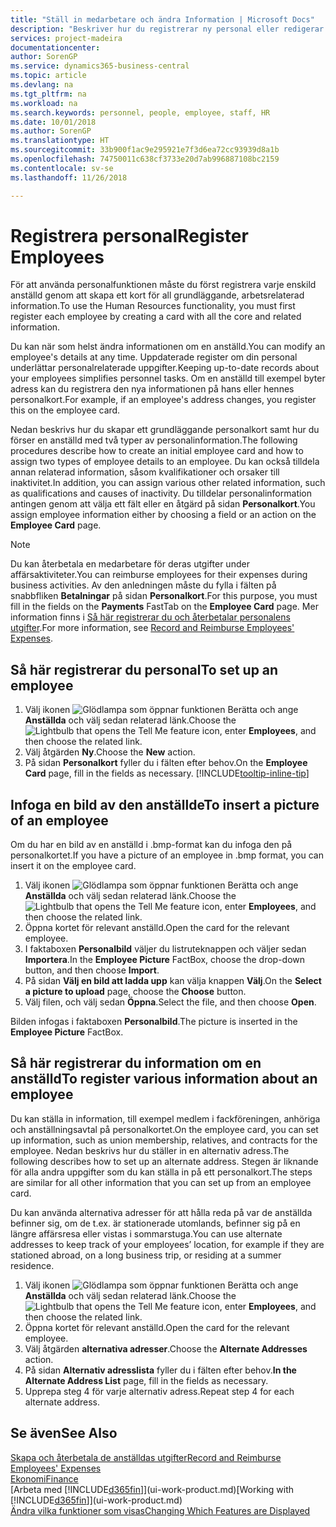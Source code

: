 ```yaml
---
title: "Ställ in medarbetare och ändra Information | Microsoft Docs"
description: "Beskriver hur du registrerar ny personal eller redigerar information för nuvarande anställda."
services: project-madeira
documentationcenter: 
author: SorenGP
ms.service: dynamics365-business-central
ms.topic: article
ms.devlang: na
ms.tgt_pltfrm: na
ms.workload: na
ms.search.keywords: personnel, people, employee, staff, HR
ms.date: 10/01/2018
ms.author: SorenGP
ms.translationtype: HT
ms.sourcegitcommit: 33b900f1ac9e295921e7f3d6ea72cc93939d8a1b
ms.openlocfilehash: 74750011c638cf3733e20d7ab996887108bc2159
ms.contentlocale: sv-se
ms.lasthandoff: 11/26/2018

---
```

# <a name="register-employees"></a><span data-ttu-id="d8936-103">Registrera personal</span><span class="sxs-lookup"><span data-stu-id="d8936-103">Register Employees</span></span>
<span data-ttu-id="d8936-104">För att använda personalfunktionen måste du först registrera varje enskild anställd genom att skapa ett kort för all grundläggande, arbetsrelaterad information.</span><span class="sxs-lookup"><span data-stu-id="d8936-104">To use the Human Resources functionality, you must first register each employee by creating a card with all the core and related information.</span></span>

<span data-ttu-id="d8936-105">Du kan när som helst ändra informationen om en anställd.</span><span class="sxs-lookup"><span data-stu-id="d8936-105">You can modify an employee's details at any time.</span></span> <span data-ttu-id="d8936-106">Uppdaterade register om din personal underlättar personalrelaterade uppgifter.</span><span class="sxs-lookup"><span data-stu-id="d8936-106">Keeping up-to-date records about your employees simplifies personnel tasks.</span></span> <span data-ttu-id="d8936-107">Om en anställd till exempel byter adress kan du registrera den nya informationen på hans eller hennes personalkort.</span><span class="sxs-lookup"><span data-stu-id="d8936-107">For example, if an employee's address changes, you register this on the employee card.</span></span>

<span data-ttu-id="d8936-108">Nedan beskrivs hur du skapar ett grundläggande personalkort samt hur du förser en anställd med två typer av personalinformation.</span><span class="sxs-lookup"><span data-stu-id="d8936-108">The following procedures describe how to create an initial employee card and how to assign two types of employee details to an employee.</span></span> <span data-ttu-id="d8936-109">Du kan också tilldela annan relaterad information, såsom kvalifikationer och orsaker till inaktivitet.</span><span class="sxs-lookup"><span data-stu-id="d8936-109">In addition, you can assign various other related information, such as qualifications and causes of inactivity.</span></span> <span data-ttu-id="d8936-110">Du tilldelar personalinformation antingen genom att välja ett fält eller en åtgärd på sidan **Personalkort**.</span><span class="sxs-lookup"><span data-stu-id="d8936-110">You assign employee information either by choosing a field or an action on the **Employee Card** page.</span></span>

> [!NOTE]  
> <span data-ttu-id="d8936-111">Du kan återbetala en medarbetare för deras utgifter under affärsaktiviteter.</span><span class="sxs-lookup"><span data-stu-id="d8936-111">You can reimburse employees for their expenses during business activities.</span></span> <span data-ttu-id="d8936-112">Av den anledningen måste du fylla i fälten på snabbfliken **Betalningar** på sidan **Personalkort**.</span><span class="sxs-lookup"><span data-stu-id="d8936-112">For this purpose, you must fill in the fields on the **Payments** FastTab on the **Employee Card** page.</span></span> <span data-ttu-id="d8936-113">Mer information finns i [Så här registrerar du och återbetalar personalens utgifter](finance-how-record-reimburse-employee-expenses.md).</span><span class="sxs-lookup"><span data-stu-id="d8936-113">For more information, see [Record and Reimburse Employees' Expenses](finance-how-record-reimburse-employee-expenses.md).</span></span>

## <a name="to-set-up-an-employee"></a><span data-ttu-id="d8936-114">Så här registrerar du personal</span><span class="sxs-lookup"><span data-stu-id="d8936-114">To set up an employee</span></span>
1. <span data-ttu-id="d8936-115">Välj ikonen ![Glödlampa som öppnar funktionen Berätta](media/ui-search/search_small.png "Berätta vad du vill göra") och ange **Anställda** och välj sedan relaterad länk.</span><span class="sxs-lookup"><span data-stu-id="d8936-115">Choose the ![Lightbulb that opens the Tell Me feature](media/ui-search/search_small.png "Tell me what you want to do") icon, enter **Employees**, and then choose the related link.</span></span>
2. <span data-ttu-id="d8936-116">Välj åtgärden **Ny**.</span><span class="sxs-lookup"><span data-stu-id="d8936-116">Choose the **New** action.</span></span>
3. <span data-ttu-id="d8936-117">På sidan **Personalkort** fyller du i fälten efter behov.</span><span class="sxs-lookup"><span data-stu-id="d8936-117">On the **Employee Card** page, fill in the fields as necessary.</span></span> [!INCLUDE[tooltip-inline-tip](includes/tooltip-inline-tip_md.md)]

## <a name="to-insert-a-picture-of-an-employee"></a><span data-ttu-id="d8936-118">Infoga en bild av den anställde</span><span class="sxs-lookup"><span data-stu-id="d8936-118">To insert a picture of an employee</span></span>
<span data-ttu-id="d8936-119">Om du har en bild av en anställd i .bmp-format kan du infoga den på personalkortet.</span><span class="sxs-lookup"><span data-stu-id="d8936-119">If you have a picture of an employee in .bmp format, you can insert it on the employee card.</span></span>

1. <span data-ttu-id="d8936-120">Välj ikonen ![Glödlampa som öppnar funktionen Berätta](media/ui-search/search_small.png "Berätta vad du vill göra") och ange **Anställda** och välj sedan relaterad länk.</span><span class="sxs-lookup"><span data-stu-id="d8936-120">Choose the ![Lightbulb that opens the Tell Me feature](media/ui-search/search_small.png "Tell me what you want to do") icon, enter **Employees**, and then choose the related link.</span></span>
2. <span data-ttu-id="d8936-121">Öppna kortet för relevant anställd.</span><span class="sxs-lookup"><span data-stu-id="d8936-121">Open the card for the relevant employee.</span></span>
3. <span data-ttu-id="d8936-122">I faktaboxen **Personalbild** väljer du listruteknappen och väljer sedan **Importera**.</span><span class="sxs-lookup"><span data-stu-id="d8936-122">In the **Employee Picture** FactBox, choose the drop-down button, and then choose **Import**.</span></span>
4. <span data-ttu-id="d8936-123">På sidan **Välj en bild att ladda upp** kan välja knappen **Välj**.</span><span class="sxs-lookup"><span data-stu-id="d8936-123">On the **Select a picture to upload** page, choose the **Choose** button.</span></span>
5. <span data-ttu-id="d8936-124">Välj filen, och välj sedan **Öppna**.</span><span class="sxs-lookup"><span data-stu-id="d8936-124">Select the file, and then choose **Open**.</span></span>

<span data-ttu-id="d8936-125">Bilden infogas i faktaboxen **Personalbild**.</span><span class="sxs-lookup"><span data-stu-id="d8936-125">The picture is inserted in the **Employee Picture** FactBox.</span></span>

## <a name="to-register-various-information-about-an-employee"></a><span data-ttu-id="d8936-126">Så här registrerar du information om en anställd</span><span class="sxs-lookup"><span data-stu-id="d8936-126">To register various information about an employee</span></span>
<span data-ttu-id="d8936-127">Du kan ställa in information, till exempel medlem i fackföreningen, anhöriga och anställningsavtal på personalkortet.</span><span class="sxs-lookup"><span data-stu-id="d8936-127">On the employee card, you can set up information, such as union membership, relatives, and contracts for the employee.</span></span> <span data-ttu-id="d8936-128">Nedan beskrivs hur du ställer in en alternativ adress.</span><span class="sxs-lookup"><span data-stu-id="d8936-128">The following describes how to set up an alternate address.</span></span> <span data-ttu-id="d8936-129">Stegen är liknande för alla andra uppgifter som du kan ställa in på ett personalkort.</span><span class="sxs-lookup"><span data-stu-id="d8936-129">The steps are similar for all other information that you can set up from an employee card.</span></span>

<span data-ttu-id="d8936-130">Du kan använda alternativa adresser för att hålla reda på var de anställda befinner sig, om de t.ex. är stationerade utomlands, befinner sig på en längre affärsresa eller vistas i sommarstuga.</span><span class="sxs-lookup"><span data-stu-id="d8936-130">You can use alternate addresses to keep track of your employees’ location, for example if they are stationed abroad, on a long business trip, or residing at a summer residence.</span></span>

1. <span data-ttu-id="d8936-131">Välj ikonen ![Glödlampa som öppnar funktionen Berätta](media/ui-search/search_small.png "Berätta vad du vill göra") och ange **Anställda** och välj sedan relaterad länk.</span><span class="sxs-lookup"><span data-stu-id="d8936-131">Choose the ![Lightbulb that opens the Tell Me feature](media/ui-search/search_small.png "Tell me what you want to do") icon, enter **Employees**, and then choose the related link.</span></span>
2. <span data-ttu-id="d8936-132">Öppna kortet för relevant anställd.</span><span class="sxs-lookup"><span data-stu-id="d8936-132">Open the card for the relevant employee.</span></span>
3. <span data-ttu-id="d8936-133">Välj åtgärden **alternativa adresser**.</span><span class="sxs-lookup"><span data-stu-id="d8936-133">Choose the **Alternate Addresses** action.</span></span>
4. <span data-ttu-id="d8936-134">På sidan **Alternativ adresslista** fyller du i fälten efter behov.</span><span class="sxs-lookup"><span data-stu-id="d8936-134">**In the Alternate Address List** page, fill in the fields as necessary.</span></span>
5. <span data-ttu-id="d8936-135">Upprepa steg 4 för varje alternativ adress.</span><span class="sxs-lookup"><span data-stu-id="d8936-135">Repeat step 4 for each alternate address.</span></span>

## <a name="see-also"></a><span data-ttu-id="d8936-136">Se även</span><span class="sxs-lookup"><span data-stu-id="d8936-136">See Also</span></span>
[<span data-ttu-id="d8936-137">Skapa och återbetala de anställdas utgifter</span><span class="sxs-lookup"><span data-stu-id="d8936-137">Record and Reimburse Employees' Expenses</span></span>](finance-how-record-reimburse-employee-expenses.md)  
[<span data-ttu-id="d8936-138">Ekonomi</span><span class="sxs-lookup"><span data-stu-id="d8936-138">Finance</span></span>](finance.md)  
<span data-ttu-id="d8936-139">[Arbeta med [!INCLUDE[d365fin](includes/d365fin_md.md)]](ui-work-product.md)</span><span class="sxs-lookup"><span data-stu-id="d8936-139">[Working with [!INCLUDE[d365fin](includes/d365fin_md.md)]](ui-work-product.md)</span></span>  
[<span data-ttu-id="d8936-140">Ändra vilka funktioner som visas</span><span class="sxs-lookup"><span data-stu-id="d8936-140">Changing Which Features are Displayed</span></span>](ui-experiences.md)

